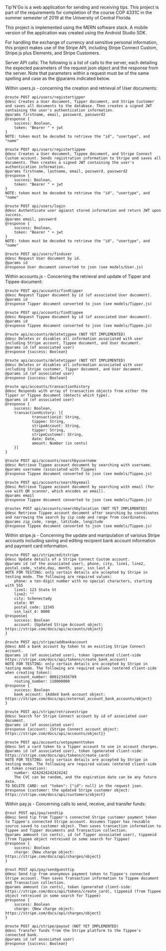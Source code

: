 Tip'N'Go is a web application for sending and receiving tips. This project is part of the requirements for completion of the course COP 4331C in the summer semester of 2019 at the University of Central Florida.

This project is implemented using the MERN software stack. A mobile version of the application was created using the Android Studio SDK.

For handling the exchange of currency and sensitive personal information, this project makes use of the Stripe API, including Stripe Connect Custom, Stripe.js plus Elements, and Stripe Customers.

Server API calls: The following is a list of calls to the server, each detailing the expected parameters of the request json object and the response from the server. Note that parameters within a request must be of the same spelling and case as the @params indicated below.



Within users.js - concerning the creation and retrieval of User documents:

    @route POST api/users/registertipper
    @desc Creates a User document, Tipper document, and Stripe Customer and saves all documents to the database. Then creates a signed JWT containing the user's authentication information.
    @params firstname, email, password, password2
    @response {
        success: Boolean,
        token: "Bearer " + jwt
    }
    NOTE: token must be decoded to retrieve the "id", "usertype", and "name" 

    @route POST api/users/registertippee
    @desc Creates a User document, Tippee document, and Stripe Connect Custom account. Sends registration information to Stripe and saves all documents. Then creates a signed JWT containing the user's authentication information.
    @params firstname, lastname, email, password, password2
    @response {
        success: Boolean,
        token: "Bearer " + jwt
    }
    NOTE: token must be decoded to retrieve the "id", "usertype", and "name"

    @route POST api/users/login
    @desc Authenticate user agianst stored information and return JWT upon success.
    @params email, password
    @response {
        success: Boolean,
        token: "Bearer " + jwt
    }
    NOTE: token must be decoded to retrieve the "id", "usertype", and "name"

    @route POST api/users/finduser
    @desc Request User document by id.
    @params id
    @response User document converted to json (see models/User.js)



Within accounts.js - Concerning the retrieval and update of Tipper and Tippee document:

    @route POST api/accounts/findtipper
    @desc Request Tipper document by id (of associated User document).
    @params id
    @response Tipper document converted to json (see models/Tipper.js)

    @route POST api/accounts/findtippee
    @desc Request Tippee document by id (of associated User document).
    @params id
    @response Tippee document converted to json (see models/Tippee.js)

    @route api/accounts/deletetippee (NOT YET IMPLEMENTED)
    @desc Deletes or disables all information associated with user including Stripe account, Tippee document, and User document.
    @params id (of associated user)
    @response {success: Boolean}

    @route api/accounts/deletetipper (NOT YET IMPLEMENTED)
    @desc Deletes or disables all information associated with user including Stripe customer, Tipper document, and User document.
    @params id (of associated user)
    @response {success: Boolean}

    @route api/accounts/transactionhistory
    @desc Responds with array of transaction objects from either the Tipper or Tippee document (detects which type).
    @params id (of associated user)
    @response {
        success: Boolean,
        transactionHistory: [{
                transactionid: String,
                tippee: String,
                stripeAccount: String,
                tipper: String,
                stripeCustomer: String,
                date: Date,
                amount: Number (in cents)
        }]
    }

    @route POST api/accounts/searchbyusername
    @desc Retrieve Tippee account document by searching with username.
    @params username (associated with Tippee)
    @response Tippee document converted to json (see models/Tippee.js)

    @route POST api/accounts/searchbyemail
    @desc Retrieve Tippee account document by searching with email (for use with QR scanner, which encodes an email).
    @params email
    @response Tippee document converted to json (see models/Tippee.js)

    @routes POST api/accounts/searchbylocation (NOT YET IMPLEMENTED)
    @desc Retrieve Tippee account document after searching by coordinates and narrowing the search by zip code and range from coordinates.
    @params zip_code, range, latitude, longitude
    @response Tippee document converted to json (see models/Tippee.js)



Within stripe.js - Concerning the update and manipulation of varioius Stripe accounts including saving and editing recipient bank account information and payment card information.

    @route POST api/stripe/editstripe
    @desc Update details of a Stripe Connect Custom account.
    @params id (of the associated user), phone, city, line1, line2, postal_code, state,day, month, year, ssn_last_4
    NOTE FOR TESTING: only certain details are accepted by Stripe in testing mode. The following are required values:
        phone: a ten-digit number with no special characters, starting with 555
        line1: 123 State St
        line2: ""
        city: Schenectady
        state: NY
        postal_code: 12345
        ssn_last_4: 0000
    @response{
        success: Boolean
        account: {Updated Stripe Account object: https://stripe.com/docs/api/accounts/object}
    }
    
    @route POST api/stripe/addbankaccount
    @desc Add a bank account by token to an existing Stripe Connect account.
    @params id (of associated user), token (generated client-side https://stripe.com/docs/api/tokens/create_bank_account)
    NOTE FOR TESTING: only certain details are accepted by Stripe in testing mode. The following are required values (entered client-side when creating token):
        account_number: 000123456789
        routing_number: 110000000
    @response {
        success: Boolean
        bank_account: {Added bank account object: https://stripe.com/docs/api/external_account_bank_accounts/object}
    }

    @route POST api/stripe/retrievestripe
    @desc Search for Stripe Connect account by id of associated user document.
    @params id (of associated user)
    @response {account: {Stripe Connect account object: https://stripe.com/docs/api/accounts/object}}

    @route POST api/accounts/setpaymenttoken
    @desc Set a card token to a Tipper account to use in account charges.
    @params id (of associated user), token (generated client-side: https://stripe.com/docs/api/tokens/create_card)
    NOTE FOR TESTING: only certain details are accepted by Stripe in testing mode. The following are required values (entered client-side at token creation):
        number: 4242424242424242
        The CVC can be random, and the expiration date can be any future date.
    TO DELETE CARD: set "token": {"id": null} in the request json.
    @response {customer: the updated Stripe customer object: https://stripe.com/docs/api/customers/object}



Within pay.js - Concerning calls to send, receive, and transfer funds:

    @rout POST api/pay/sendtip
    @desc Send tip from Tipper's connected Stripe customer payment token to Tippee's connected Stripe account. Assumes Tipper has reusable source saved to customer object. Then saves transaction information to Tippee and Tipper documents and Transaction collection.
    @params ammount (in cents), id (of Tipper associated user), tippeeid (from Tippee object retreived in some search for Tippee)
    @response {
        success: Boolean
        charge: {New charge object: https://stripe.com/docs/api/charges/object}
    }

    @rout POST api/pay/sendguesttip
    @desc Send tip from anonymous payment token to Tippee's connected Stripe account. Then saves Transaction information to Tippee document and Transaction collection.
    @params ammount (in cents), token (generated client-side: https://stripe.com/docs/api/tokens/create_card), tippeeid (from Tippee object retreived in some search for Tippee)
    @response {
        success: Boolean
        charge: {New charge object: https://stripe.com/docs/api/charges/object}
    }

    @route POST api/stripe/payout (NOT YET IMPLEMENTED)
    @desc Transfer funds from the Stripe platform to the Tippee's connected bank.
    @params id (of associated user)
    @response {success: Boolean}